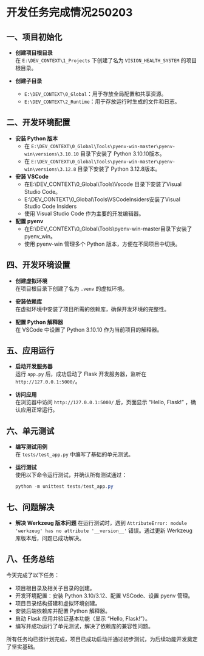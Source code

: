 

# 开发任务完成情况250203

## 一、项目初始化

- **创建项目根目录**  
  在 `E:\DEV_CONTEXT\1_Projects` 下创建了名为 `VISION_HEALTH_SYSTEM` 的项目根目录。

- **创建子目录**  
  - `E:\DEV_CONTEXT\0_Global`：用于存放全局配置和共享资源。  
  - `E:\DEV_CONTEXT\2_Runtime`：用于存放运行时生成的文件和日志。

## 二、开发环境配置

- **安装 Python 版本**  
  - 在 `E:\DEV_CONTEXT\0_Global\Tools\pyenv-win-master\pyenv-win\versions\3.10.10` 目录下安装了 Python 3.10.10版本。
  - 在 `E:\DEV_CONTEXT\0_Global\Tools\pyenv-win-master\pyenv-win\versions\3.12.8` 目录下安装了 Python 3.12.8版本。
- **安装 VSCode**  
  * 在E:\DEV_CONTEXT\0_Global\Tools\Vscode 目录下安装了Visual Studio Code。
  * E:\DEV_CONTEXT\0_Global\Tools\VSCodeInsiders安装了Visual Studio Code Insiders
  * 使用 Visual Studio Code 作为主要的开发编辑器。
- **配置 pyenv**  
  * 在E:\DEV_CONTEXT\0_Global\Tools\pyenv-win-master目录下安装了pyenv_win。
  * 使用 pyenv-win 管理多个 Python 版本，方便在不同项目中切换。



## 四、开发环境设置

- **创建虚拟环境**  
  在项目根目录下创建了名为 `.venv` 的虚拟环境。

- **安装依赖库**  
  在虚拟环境中安装了项目所需的依赖库，确保开发环境的完整性。

- **配置 Python 解释器**  
  在 VSCode 中设置了 Python 3.10.10 作为当前项目的解释器。

## 五、应用运行

- **启动开发服务器**  
  运行 `app.py` 后，成功启动了 Flask 开发服务器，监听在 `http://127.0.0.1:5000/`。

- **访问应用**  
  在浏览器中访问 `http://127.0.0.1:5000/` 后，页面显示 “Hello, Flask!” ，确认应用正常运行。

## 六、单元测试

- **编写测试用例**  
  在 `tests/test_app.py` 中编写了基础的单元测试。

- **运行测试**  
  使用以下命令运行测试，并确认所有测试通过：
  
  ```powershell
  python -m unittest tests/test_app.py

## 七、问题解决

- **解决 Werkzeug 版本问题**
   在运行测试时，遇到 `AttributeError: module 'werkzeug' has no attribute '__version__'` 错误。通过更新 Werkzeug 库版本后，问题已成功解决。

## 八、任务总结

今天完成了以下任务：

- 项目根目录及相关子目录的创建。
- 开发环境配置：安装 Python 3.10/3.12、配置 VSCode、设置 pyenv 管理。
- 项目目录结构搭建和虚拟环境创建。
- 安装后端依赖库并配置 Python 解释器。
- 启动 Flask 应用并验证基本功能（显示 “Hello, Flask!”）。
- 编写并成功运行了单元测试，解决了依赖库的兼容性问题。

所有任务均已按计划完成，项目已成功启动并通过初步测试，为后续功能开发奠定了坚实基础。

